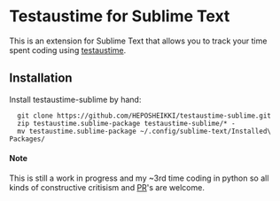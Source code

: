 
# Testaustime for Sublime Text

This is an extension for Sublime Text that allows you to track your time spent coding using [testaustime](https://github.com/Testaustime).


## Installation

Install testaustime-sublime by hand:

```
  git clone https://github.com/HEPOSHEIKKI/testaustime-sublime.git
  zip testaustime.sublime-package testaustime-sublime/* -
  mv testaustime.sublime-package ~/.config/sublime-text/Installed\ Packages/
```

#### Note

This is still a work in progress and my ~3rd time coding in python so all kinds of constructive critisism and [PR](https://github.com/HEPOSHEIKKI/testaustime-sublime/compare)'s are welcome.
